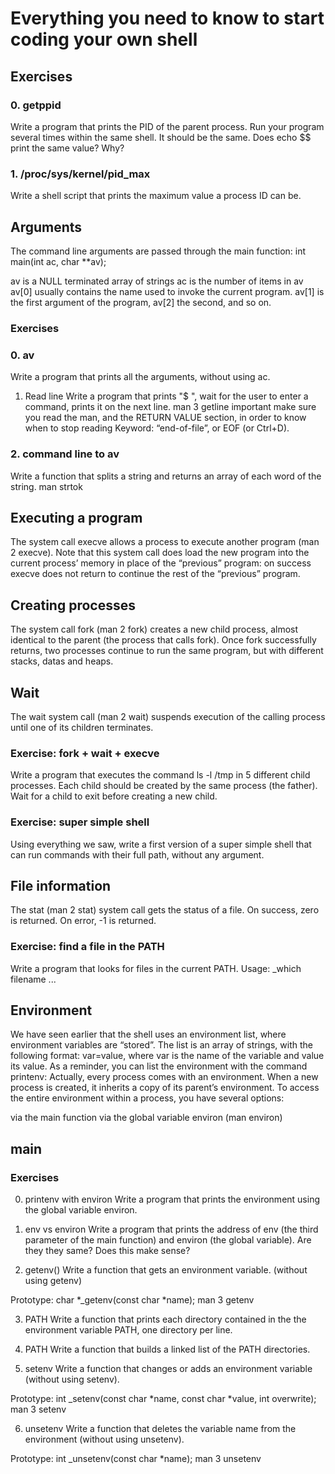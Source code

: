 # Everything you need to know to start coding your own shell
## Exercises
### 0. getppid
Write a program that prints the PID of the parent process. Run your program several times within the same shell. It should be the same. Does echo $$ print the same value? Why?

### 1. /proc/sys/kernel/pid_max
Write a shell script that prints the maximum value a process ID can be.
## Arguments
The command line arguments are passed through the main function: int main(int ac, char **av);

av is a NULL terminated array of strings
ac is the number of items in av
av[0] usually contains the name used to invoke the current program. av[1] is the first argument of the program, av[2] the second, and so on.
### Exercises
### 0. av
Write a program that prints all the arguments, without using ac.
1. Read line
Write a program that prints "$ ", wait for the user to enter a command, prints it on the next line.
man 3 getline
important make sure you read the man, and the RETURN VALUE section, in order to know when to stop reading Keyword: “end-of-file”, or EOF (or Ctrl+D).
### 2. command line to av
Write a function that splits a string and returns an array of each word of the string.
man strtok

## Executing a program
The system call execve allows a process to execute another program (man 2 execve). Note that this system call does load the new program into the current process’ memory in place of the “previous” program: on success execve does not return to continue the rest of the “previous” program.

## Creating processes
The system call fork (man 2 fork) creates a new child process, almost identical to the parent (the process that calls fork). Once fork successfully returns, two processes continue to run the same program, but with different stacks, datas and heaps.

## Wait
The wait system call (man 2 wait) suspends execution of the calling process until one of its children terminates.

### Exercise: fork + wait + execve
Write a program that executes the command ls -l /tmp in 5 different child processes. Each child should be created by the same process (the father). Wait for a child to exit before creating a new child.

### Exercise: super simple shell
Using everything we saw, write a first version of a super simple shell that can run commands with their full path, without any argument.

## File information
The stat (man 2 stat) system call gets the status of a file. On success, zero is returned. On error, -1 is returned.

### Exercise: find a file in the PATH
Write a program that looks for files in the current PATH.
Usage: _which filename ...

## Environment
We have seen earlier that the shell uses an environment list, where environment variables are “stored”. The list is an array of strings, with the following format: var=value, where var is the name of the variable and value its value. As a reminder, you can list the environment with the command printenv:
Actually, every process comes with an environment. When a new process is created, it inherits a copy of its parent’s environment. To access the entire environment within a process, you have several options:

via the main function
via the global variable environ (man environ)

## main
### Exercises
0. printenv with environ
Write a program that prints the environment using the global variable environ.

1. env vs environ
Write a program that prints the address of env (the third parameter of the main function) and environ (the global variable). Are they they same? Does this make sense?

2. getenv()
Write a function that gets an environment variable. (without using getenv)

Prototype: char *_getenv(const char *name);
man 3 getenv

3. PATH
Write a function that prints each directory contained in the the environment variable PATH, one directory per line.

4. PATH
Write a function that builds a linked list of the PATH directories.

5. setenv
Write a function that changes or adds an environment variable (without using setenv).

Prototype: int _setenv(const char *name, const char *value, int overwrite);
man 3 setenv

6. unsetenv
Write a function that deletes the variable name from the environment (without using unsetenv).

Prototype: int _unsetenv(const char *name);
man 3 unsetenv
